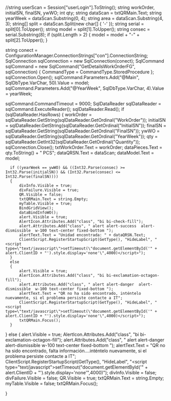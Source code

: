   //string userScan = Session["userLogin"].ToString();
  string workOrder, initialSN, finalSN, ywWO;
  int qty;
  string dataScan = txtQRMain.Text;
  string yearWeek = dataScan.Substring(0, 4);
  string area = dataScan.Substring(4, 3);
  string[] split = dataScan.Split(new char[] { '-' });
  string serial = split[0].ToUpper();
  string model = split[1].ToUpper();
  string consec = serial.Substring(8);
  if (split.Length > 2)
  {
      model = model + "-" + split[2].ToUpper();
  }

  string conect = ConfigurationManager.ConnectionStrings["con"].ConnectionString;
  SqlConnection sqlConnection = new SqlConnection(conect);
  SqlCommand sqlCommand = new SqlCommand("GetDetailsWorkOrderFG", sqlConnection)
  {
      CommandType = CommandType.StoredProcedure
  };
  sqlConnection.Open();
  sqlCommand.Parameters.Add("@Main", SqlDbType.VarChar, 50).Value = model;
  sqlCommand.Parameters.Add("@YearWeek", SqlDbType.VarChar, 4).Value = yearWeek;

  sqlCommand.CommandTimeout = 9000;
  SqlDataReader sqlDataReader = sqlCommand.ExecuteReader();
  sqlDataReader.Read();
  if (sqlDataReader.HasRows)
  {
      workOrder = sqlDataReader.GetString(sqlDataReader.GetOrdinal("WorkOrder"));
      initialSN = sqlDataReader.GetString(sqlDataReader.GetOrdinal("InitialSN"));
      finalSN = sqlDataReader.GetString(sqlDataReader.GetOrdinal("FinalSN"));
      ywWO = sqlDataReader.GetString(sqlDataReader.GetOrdinal("YearWeek"));
      qty = sqlDataReader.GetInt32(sqlDataReader.GetOrdinal("Quantity"));
      sqlConnection.Close();
      txtWorkOrder.Text = workOrder;
      dataPieces.Text = qty.ToString() + " PCS";
      dataQRSN.Text = dataScan;
      dataModel.Text = model;
     
      if ((yearWeek == ywWO) && ((Int32.Parse(consec) >= Int32.Parse(initialSN)) && (Int32.Parse(consec) <= Int32.Parse(finalSN))))
      {
          divInfo.Visible = true;
          divFailure.Visible = true;
          QR.Visible = false;
          txtQRMain.Text = string.Empty;
          myTable.Visible = true;
          BindGridView();
          dataBindInfoWO();
          alert.Visible = true;
          AlertIcon.Attributes.Add("class", "bi bi-check-fill");
          alert.Attributes.Add("class", " alert alert-success  alert-dismissible  w-100 text-center fixed-bottom ");
          alertText.Text = "Unidad encontrada: " + dataQRSN.Text;
          ClientScript.RegisterStartupScript(GetType(), "HideLabel", "<script type=\"text/javascript\">setTimeout(\"document.getElementById('" + alert.ClientID + "').style.display='none'\",4000)</script>");
      }
      else
      {
          alert.Visible = true;
          AlertIcon.Attributes.Add("class", "bi bi-exclamation-octagon-fill");
          alert.Attributes.Add("class", " alert alert-danger  alert-dismissible  w-100 text-center fixed-bottom ");
          alertText.Text = "QR no ha sido encontrado, inténtelo nuevamente, si el problema persiste contacte a IT";
          ClientScript.RegisterStartupScript(GetType(), "HideLabel", "<script type=\"text/javascript\">setTimeout(\"document.getElementById('" + alert.ClientID + "').style.display='none'\",4000)</script>");
          txtQRMain.Focus();
      }
  }
  else
  {
      alert.Visible = true;
      AlertIcon.Attributes.Add("class", "bi bi-exclamation-octagon-fill");
      alert.Attributes.Add("class", " alert alert-danger  alert-dismissible  w-100 text-center fixed-bottom ");
      alertText.Text = "QR no ha sido encontrado, falta información....inténtelo nuevamente, si el problema persiste contacte a IT";
      ClientScript.RegisterStartupScript(GetType(), "HideLabel", "<script type=\"text/javascript\">setTimeout(\"document.getElementById('" + alert.ClientID + "').style.display='none'\",4000)</script>");
      divInfo.Visible = false;
      divFailure.Visible = false;
      QR.Visible = true;
      txtQRMain.Text = string.Empty;
      myTable.Visible = false;
      txtQRMain.Focus();

  }